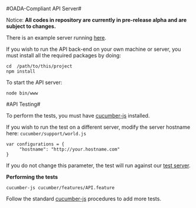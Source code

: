 #OADA-Compliant API Server#

Notice: **All codes in repository are currently in pre-release alpha and are subject to changes.**

There is an example server running [here](http://oada-test.herokuapp.com). 

If you wish to run the API back-end on your own machine or server, you must install all the required packages by doing:
    
    cd  /path/to/this/project
    npm install
	
To start the API server:

    node bin/www

#API Testing#

To perform the tests, you must have [cucumber-js](https://github.com/cucumber/cucumber-js) installed.

If you wish to run the test on a different server, modify the server hostname here: `cucumber/support/world.js`
    
    var configurations = {
         "hostname": "http://your.hostname.com"
	}

If you do not change this parameter, the test will run against our [test server](http://oada-test.herokuapp.com). 

**Performing the tests**

    cucumber-js cucumber/features/API.feature

Follow the standard [cucumber-js](https://github.com/cucumber/cucumber-js) procedures to add more tests.
